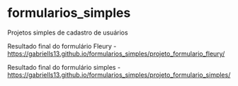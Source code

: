 # formularios_simples
Projetos simples de cadastro de usuários

Resultado final do formulário Fleury - https://gabriells13.github.io/formularios_simples/projeto_formulario_fleury/

Resultado final do formulário simples - https://gabriells13.github.io/formularios_simples/projeto_formulario_simples/
